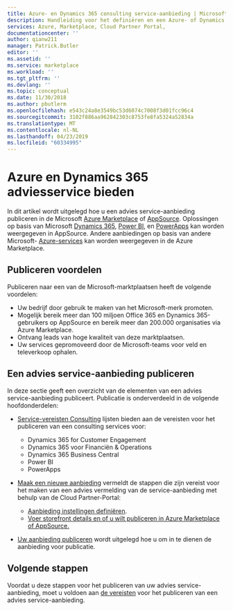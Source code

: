 ```yaml
---
title: Azure- en Dynamics 365 consulting service-aanbieding | Microsoft Docs
description: Handleiding voor het definiëren en een Azure- of Dynamics 365 advies service-aanbieding publiceren in de Cloud Partner-Portal.
services: Azure, Marketplace, Cloud Partner Portal,
documentationcenter: ''
author: qianw211
manager: Patrick.Butler
editor: ''
ms.assetid: ''
ms.service: marketplace
ms.workload: ''
ms.tgt_pltfrm: ''
ms.devlang: ''
ms.topic: conceptual
ms.date: 11/30/2018
ms.author: pbutlerm
ms.openlocfilehash: e543c24a8e3549bc53d6074c7008f3d01fcc96c4
ms.sourcegitcommit: 3102f886aa962842303c8753fe8fa5324a52834a
ms.translationtype: MT
ms.contentlocale: nl-NL
ms.lasthandoff: 04/23/2019
ms.locfileid: "60334995"
---
```

# <a name="azure-and-dynamics-365-consulting-service-offer"></a>Azure en Dynamics 365 adviesservice bieden

In dit artikel wordt uitgelegd hoe u een advies service-aanbieding publiceren in de Microsoft <a href="https://azuremarketplace.microsoft.com">Azure Marketplace</a> of <a href="https://appsource.microsoft.com">AppSource</a>. Oplossingen op basis van Microsoft <a href="https://dynamics.microsoft.com">Dynamics 365</a>, <a href="https://powerbi.microsoft.com">Power BI</a>, en <a href="https://powerapps.microsoft.com">PowerApps</a> kan worden weergegeven in AppSource. Andere aanbiedingen op basis van andere Microsoft- <a href="https://azure.microsoft.com/services">Azure-services</a> kan worden weergegeven in de Azure Marketplace.

## <a name="publishing-benefits"></a>Publiceren voordelen

Publiceren naar een van de Microsoft-marktplaatsen heeft de volgende voordelen:

- Uw bedrijf door gebruik te maken van het Microsoft-merk promoten.
- Mogelijk bereik meer dan 100 miljoen Office 365 en Dynamics 365-gebruikers op AppSource en bereik meer dan 200.000 organisaties via Azure Marketplace.
- Ontvang leads van hoge kwaliteit van deze marktplaatsen.
- Uw services gepromoveerd door de Microsoft-teams voor veld en televerkoop ophalen.

## <a name="publish-a-consulting-service-offer"></a>Een advies service-aanbieding publiceren

In deze sectie geeft een overzicht van de elementen van een advies service-aanbieding publiceert. Publicatie is onderverdeeld in de volgende hoofdonderdelen:

- [Service-vereisten Consulting](./cpp-consulting-service-prerequisites.md) lijsten bieden aan de vereisten voor het publiceren van een consulting services voor:
 
    - Dynamics 365 for Customer Engagement 
    - Dynamics 365 voor Financiën & Operations 
    - Dynamics 365 Business Central 
    - Power BI 
    - PowerApps
- [Maak een nieuwe aanbieding](./cpp-consulting-service-create-offer.md) vermeldt de stappen die zijn vereist voor het maken van een advies vermelding van de service-aanbieding met behulp van de Cloud Partner-Portal:
    - [Aanbieding instellingen definiëren](./cpp-consulting-service-define-offer-settings.md).
    - [Voer storefront details en of u wilt publiceren in Azure Marketplace of AppSource.](./cpp-consulting-service-storefront-details.md)
- [Uw aanbieding publiceren](./cpp-consulting-service-publish-offer.md) wordt uitgelegd hoe u om in te dienen de aanbieding voor publicatie.

## <a name="next-steps"></a>Volgende stappen

Voordat u deze stappen voor het publiceren van uw advies service-aanbieding, moet u voldoen aan [de vereisten](./cpp-consulting-service-prerequisites.md) voor het publiceren van een advies service-aanbieding.